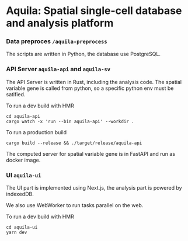 # Aquila: Spatial single-cell database and analysis platform

### Data preproces `/aquila-preprocess`

The scripts are written in Python, the database use PostgreSQL.

### API Server `aquila-api` and `aquila-sv`

The API Server is written in Rust, including the analysis code. The spatial variable gene is called from python, so a specific python env must be satified.

To run a dev build with HMR
```shell
cd aquila-api
cargo watch -x 'run --bin aquila-api' --workdir .
```

To run a production build
```shell
cargo build --release && ./target/release/aquila-api
```

The computed server for spatial variable gene is in FastAPI and run as docker image.


### UI `aquila-ui`

The UI part is implemented using Next.js, the analysis part is powered by indexedDB.

We also use WebWorker to run tasks parallel on the web.

To run a dev build with HMR
```shell
cd aquila-ui
yarn dev
```
